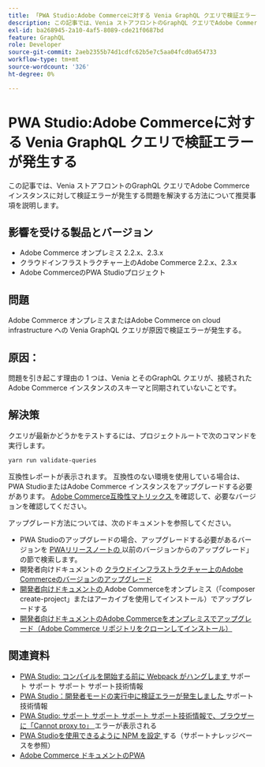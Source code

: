 ```yaml
---
title: 「PWA Studio:Adobe Commerceに対する Venia GraphQL クエリで検証エラーが発生する」
description: この記事では、Venia ストアフロントのGraphQL クエリでAdobe Commerce インスタンスに対して検証エラーが発生する問題を解決する方法について推奨事項を説明します。
exl-id: ba268945-2a10-4af5-8089-cde21f0687bd
feature: GraphQL
role: Developer
source-git-commit: 2aeb2355b74d1cdfc62b5e7c5aa04fcd0a654733
workflow-type: tm+mt
source-wordcount: '326'
ht-degree: 0%

---
```


# PWA Studio:Adobe Commerceに対する Venia GraphQL クエリで検証エラーが発生する

この記事では、Venia ストアフロントのGraphQL クエリでAdobe Commerce インスタンスに対して検証エラーが発生する問題を解決する方法について推奨事項を説明します。

## 影響を受ける製品とバージョン

* Adobe Commerce オンプレミス 2.2.x、2.3.x
* クラウドインフラストラクチャー上のAdobe Commerce 2.2.x、2.3.x
* Adobe CommerceのPWA Studioプロジェクト

## 問題

Adobe Commerce オンプレミスまたはAdobe Commerce on cloud infrastructure への Venia GraphQL クエリが原因で検証エラーが発生する。

## 原因：

問題を引き起こす理由の 1 つは、Venia とそのGraphQL クエリが、接続されたAdobe Commerce インスタンスのスキーマと同期されていないことです。

## 解決策

クエリが最新かどうかをテストするには、プロジェクトルートで次のコマンドを実行します。

```bash
yarn run validate-queries
```

互換性レポートが表示されます。 互換性のない環境を使用している場合は、PWA StudioまたはAdobe Commerce インスタンスをアップグレードする必要があります。 [Adobe Commerce互換性マトリックス ](https://developer.adobe.com/commerce/pwa-studio/integrations/adobe-commerce/version-compatibility/) を確認して、必要なバージョンを確認してください。

アップグレード方法については、次のドキュメントを参照してください。

* PWA Studioのアップグレードの場合、アップグレードする必要があるバージョンを [PWAリリースノートの ](https://github.com/magento/pwa-studio/releases/) 以前のバージョンからのアップグレード」の節で検索します。
* 開発者向けドキュメントの [ クラウドインフラストラクチャー上のAdobe Commerceのバージョンのアップグレード ](https://experienceleague.adobe.com/ja/docs/commerce-cloud-service/user-guide/develop/upgrade/commerce-version)
* [ 開発者向けドキュメントの ](https://experienceleague.adobe.com/ja/docs/commerce-operations/upgrade-guide/implementation/perform-upgrade)Adobe Commerceをオンプレミス（「composer create-project」またはアーカイブを使用してインストール）でアップグレードする
* [ 開発者向けドキュメントのAdobe Commerceをオンプレミスでアップグレード（Adobe Commerce リポジトリをクローンしてインストール） ](https://experienceleague.adobe.com/ja/docs/commerce-operations/upgrade-guide/developer/git-installs)

## 関連資料

* [PWA Studio: コンパイルを開始する前に Webpack がハングします ](/help/troubleshooting/miscellaneous/pwa-studio-webpack-hangs-before-beginning-compilation.md) サポート サポート サポート サポート技術情報
* [PWA Studio：開発者モードの実行中に検証エラーが発生しました ](/help/troubleshooting/miscellaneous/pwa-studio-validation-errors-when-running-developer-mode.md) サポート技術情報
* [PWA Studio: サポート サポート サポート サポート技術情報で、ブラウザーに「Cannot proxy to」 ](/help/troubleshooting/miscellaneous/pwa-studio-browser-displays-cannot-proxy-to-error.md) エラーが表示される
* [PWA Studioを使用できるように NPM を設定 ](/help/how-to/general/configure-npm-to-be-able-to-use-pwa-studio.md) する（サポートナレッジベースを参照）
* [Adobe Commerce ドキュメントのPWA](https://magento.github.io/pwa-studio/)
